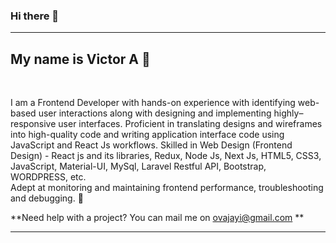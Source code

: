 ### Hi there 👋
------------------------------
My name is Victor A :handshake:
------------------------------
<br/>

I am a Frontend Developer with hands-on experience with identifying web-based user interactions along with designing and implementing highly–responsive user interfaces. Proficient in translating designs and wireframes into high-quality code and writing application interface code using JavaScript and React Js workflows. Skilled in Web Design (Frontend Design) - React js and its libraries, Redux, Node Js, Next Js, HTML5, CSS3, JavaScript, Material-UI, MySql, Laravel Restful API, Bootstrap, WORDPRESS, etc. <br/>
Adept at monitoring and maintaining frontend performance, troubleshooting and debugging. :muscle:

**Need help with a project? You can mail me on ovajayi@gmail.com **

----------------------------------------------------------------------------------------------------------------------------------
<!--
**oluwatoyinn/oluwatoyinn** is a ✨ _special_ ✨ repository because its `README.md` (this file) appears on your GitHub profile.

Here are some ideas to get you started:

- 🔭 I’m currently working on ...
- 🌱 I’m currently learning ...
- 👯 I’m looking to collaborate on ...
- 🤔 I’m looking for help with ...
- 💬 Ask me about ...
- 📫 How to reach me: ...
- 😄 Pronouns: ...
- ⚡ Fun fact: ...
-->
